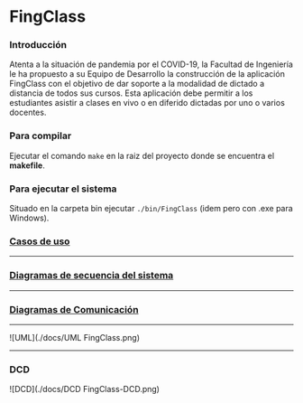 # FingClass

### Introducción

Atenta a la situación de pandemia por el COVID-19, la Facultad de Ingeniería le ha propuesto a su
Equipo de Desarrollo la construcción de la aplicación FingClass con el objetivo de dar soporte a la
modalidad de dictado a distancia de todos sus cursos. Esta aplicación debe permitir a los estudiantes
asistir a clases en vivo o en diferido dictadas por uno o varios docentes.

### Para compilar

Ejecutar el comando `make` en la raiz del proyecto donde se encuentra el **makefile**.

### Para ejecutar el sistema

Situado en la carpeta bin ejecutar `./bin/FingClass` (idem pero con .exe para Windows).

### [Casos de uso](./docs/casosDeUso.md)

--------

### [Diagramas de secuencia del sistema](./docs/DSS.md)

--------

### [Diagramas de Comunicación](./docs/diagramasDeComunicacion.md)

--------

![UML](./docs/UML FingClass.png)

--------

### DCD

![DCD](./docs/DCD FingClass-DCD.png)
